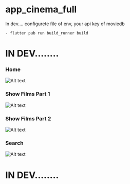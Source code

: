 # app_cinema_full

In dev.... configurete file of env, your api key of moviedb
```
- flutter pub run build_runner build
```

# IN DEV........
### Home
![Alt text](docs/home.png) 
### Show Films Part 1 
![Alt text](docs/show.png) 
### Show Films Part 2
![Alt text](docs/show1.png) 
### Search 
![Alt text](docs/search.png) 


# IN DEV........